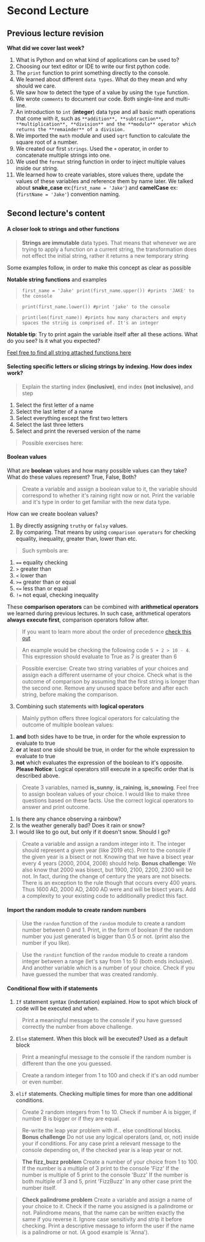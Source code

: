 # Second Lecture

## Previous lecture revision

**What did we cover last week?**

1. What is Python and on what kind of applications can be used to?
2. Choosing our text editor or IDE to write our first python code.
3. The `print` function to print something directly to the console.
4. We learned about different `data types`. What do they mean and why should we care.
5. We saw how to detect the type of a value by using the `type` function.
6. We wrote `comments` to document our code. Both single-line and multi-line.
7. An introduction to `int` (**integer**) data type and all basic math operations
that come with it, such as `**addition**, **subtraction**, **multiplication**, **division**
and the **modulo** operator which returns the **remainder** of a division.`
8. We imported the `math` module and used `sqrt` function to calculate the square root of a number.
9. We created our first `strings`. Used the `+` operator, in order to concatenate multiple strings
into one.
10. We used the `format` string function in order to inject multiple values inside our string.
11. We learned how to create variables, store values there, update the values of these variables and
reference them by name later. We talked about **snake_case** ex:(`first_name = 'Jake'`) and **camelCase**
ex: (`firstName = 'Jake'`) convention naming.

## Second lecture's content

#### A closer look to strings and other functions

> **Strings are immutable** data types. That means that whenever we are trying to apply
a function on a current string, the transformation does not effect the initial string, rather it
returns a new temporary string

Some examples follow, in order to make this concept as clear as possible

**Notable string functions** and examples

> `first_name = 'Jake'
print(first_name.upper()) #prints 'JAKE' to the console
`

> `print(first_name.lower()) #print 'jake' to the console`

> `print(len(first_name)) #prints how many characters and empty spaces the string is comprised of. It's an integer`

**Notable tip**: Try to print again the variable itself after all these actions. What do you see? Is it what you expected?

[Feel free to find all string attached functions here](https://www.w3schools.com/python/python_strings.asp)

#### Selecting specific letters or slicing strings by indexing. How does **index** work?

> Explain the starting index **(inclusive)**, end index **(not inclusive)**, and step

1. Select the first letter of a name
2. Select the last letter of a name
3. Select everything except the first two letters
4. Select the last three letters
5. Select and print the reversed version of the name

> Possible exercises here:

#### Boolean values

What are **boolean** values and how many possible values can they take? What do these values represent? True, False, Both?

> Create a variable and assign a boolean value to it, the variable should correspond to whether it's raining right now or not.
Print the variable and it's type in order to get familiar with the new data type.

How can we create boolean values?

1. By directly assigning `truthy` or `falsy` values.
2. By comparing. That means by using `comparison operators` for checking equality, inequality, greater than, lower than etc.

> Such symbols are:
1. `==` equality checking
2. `>` greater than
3. `<` lower than
4. `>=` greater than or equal
5. `<=` less than or equal
6. `!=` not equal, checking inequality

These **comparison operators** can be combined with **arithmetical operators** we learned during previous lectures.
In such case, arithmetical operators **always execute first**, comparison operators follow after.

> If you want to learn more about the order of precedence [check this out](https://www.programiz.com/python-programming/precedence-associativity)

> An example would be checking the following code `5 + 2 > 10 - 4`. This expression should evaluate to True as 7 is greater
than 6

> Possible exercise: Create two string variables of your choices and assign each a different username of your choice. Check what
is the outcome of comparison by assuming that the first string is longer than the second one. Remove any unused space before and after each string, before making the comparison.

3. Combining such statements with **logical operators**

> Mainly python offers three logical operators for calculating the outcome of multiple boolean values:
1. **and** both sides have to be true, in order for the whole expression to evaluate to true
2. **or** at least one side should be true, in order for the whole expression to evaluate to true
3. **not** which evaluates the expression of the boolean to it's opposite.
**Please Notice**: Logical operators still execute in a specific order that is described above.

> Create 3 variables, named **is_sunny**, **is_raining**, **is_snowing**. Feel free to assign boolean values of your choice.
I would like to make three questions based on these facts. Use the correct logical operators to answer and print outcome.
1. Is there any chance observing a rainbow?
2. Is the weather generally bad? Does it rain or snow?
3. I would like to go out, but only if it doesn't snow. Should I go?

> Create a variable and assign a random integer into it. The integer should represent a given year (like 2019 etc).
Print to the console if the given year is a bisect or not. Knowing that we have a bisect year every 4 years (2000, 2004, 2008)
should help.
**Bonus challenge**: We also know that 2000 was bisect, but 1900, 2100, 2200, 2300 will be not. In fact, during the change of century the years are not bisects. There is an exception to the rule though that occurs every 400 years. Thus 1600 AD, 2000 AD, 2400 AD were and will be bisect years. Add a complexity to your existing code to additionally predict this fact.


#### Import the random module to create random numbers

> Use the `random` function of the `random` module to create a random number between 0 and 1. Print, in the form of boolean if the random number you just
generated is bigger than 0.5 or not. (print also the number if you like).

> Use the `randint` function of the `random` module to create a random integer between a range (let's say from 1 to 5) (both ends inclusive). And another variable which is a number of your choice. Check if you have guessed the number that was created randomly.

#### Conditional flow with if statements

1. `If` statement syntax (indentation) explained. How to spot which block of code will be executed and when.

> Print a meaningful message to the console if you have guessed correctly the number from above challenge.

2. `Else` statement. When this block will be executed? Used as a default block

> Print a meaningful message to the console if the random number is different than the one you guessed.

> Create a random integer from 1 to 100 and check if it's an odd number or even number.

3. `elif` statements. Checking multiple times for more than one additional conditions.

> Create 2 random integers from 1 to 10. Check if number A is bigger, if number B is bigger or if they are equal.

> Re-write the leap year problem with if... else conditional blocks.
**Bonus challenge** Do not use any logical operators (and, or, not) inside your if conditions. For any case print a
relevant message to the console depending on, if the checked year is a leap year or not.

> **The fizz_buzz problem**
Create a number of your choice from 1 to 100.
If the number is a multiple of 3 print to the console 'Fizz'
If the number is multiple of 5 print to the console 'Buzz'
If the number is both multiple of 3 and 5, print 'FizzBuzz'
In any other case print the number itself.

> **Check palindrome problem**
Create a variable and assign a name of your choice to it.
Check if the name you assigned is a palindrome or not. Palindrome means, that the name can be written exactly the same
if you reverse it.
Ignore case sensitivity and strip it before checking.
Print a descriptive message to inform the user if the name is a palindrome or not. (A good example is 'Anna').
